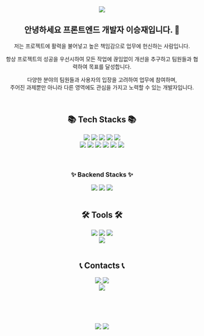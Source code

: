 
<div align=center>
    <img src="https://capsule-render.vercel.app/api?type=waving&color=auto&text=Welcome%20to%20my%20GitHub%20👋&animation=fadeIn&fontSize=40&fontAlignY=50&fontAlign=50&height=250&desc=Lee%20seungjae&descAlignY=65&descAlign=55" />
</div>

<h2 align=center>
	안녕하세요 프론트엔드 개발자 이승재입니다. 🙌
</h2>

<p align=center>
	  저는 프로젝트에 활력을 불어넣고 높은 책임감으로 업무에 헌신하는 사람입니다.
</p>
<p align=center>
	항상 프로젝트의 성공을 우선시하여 모든 작업에 끊임없이 개선을 추구하고 팀원들과 협력하여 목표를 달성합니다.
</p>
<p align=center>
	다양한 분야의 팀원들과 사용자의 입장을 고려하여 업무에 참여하며,
	<br />
	주어진 과제뿐만 아니라 다른 영역에도 관심을 가지고 노력할 수 있는 개발자입니다.
</p>

<br />

<h2 align=center>
	📚 Tech Stacks 📚
</h2>

<div align=center>
	<img src="https://img.shields.io/badge/HTML5-E34F26?style=for-the-badge&logo=HTML5&logoColor=white" />
	<img src="https://img.shields.io/badge/CSS3-1572B6?style=for-the-badge&logo=CSS3&logoColor=white" />
	<img src="https://img.shields.io/badge/styled%20components-DB7093?style=for-the-badge&logo=styledcomponents&logoColor=white" />
	<img src="https://img.shields.io/badge/javascript-F7DF1E?style=for-the-badge&logo=javascript&logoColor=white" />
  	<img src="https://img.shields.io/badge/typescript-3178C6?style=for-the-badge&logo=typescript&logoColor=white" />
	<br />
	<img src="https://img.shields.io/badge/react-61DAFB?style=for-the-badge&logo=react&logoColor=white" />
	<img src="https://img.shields.io/badge/redux-764ABC?style=for-the-badge&logo=redux&logoColor=white" />
	<img src="https://img.shields.io/badge/recoil-3578E5?style=for-the-badge&logo=recoil&logoColor=white" />
	<img src="https://img.shields.io/badge/react%20query-FF4154?style=for-the-badge&logo=reactquery&logoColor=white" />
	<img src="https://img.shields.io/badge/axios-5A29E4?style=for-the-badge&logo=axios&logoColor=white" />
	<img src="https://img.shields.io/badge/nextdotjs-000000?style=for-the-badge&logo=nextdotjs&logoColor=white" />
	<br />
	<br />
	<br />
	<h3 align=center>
		✨ Backend Stacks ✨
	</h3>
	<img src="https://img.shields.io/badge/node.js-339933?style=for-the-badge&logo=nodedotjs&logoColor=white" />
	<img src="https://img.shields.io/badge/mysql-4479A1?style=for-the-badge&logo=mysql&logoColor=white" />
 	<img src="https://img.shields.io/badge/mongodb-47A248?style=for-the-badge&logo=mongodb&logoColor=white" />
  	
</div>

<br />

<h2 align=center>
	🛠️ Tools 🛠️
</h2>

<div align=center>
	<img src="https://img.shields.io/badge/github-181717?style=for-the-badge&logo=github&logoColor=white" />
	<img src="https://img.shields.io/badge/jira-0052CC?style=for-the-badge&logo=jira&logoColor=white" />
	<img src="https://img.shields.io/badge/slack-4A154B?style=for-the-badge&logo=slack&logoColor=white" />
	<br />
	<img src="https://img.shields.io/badge/Visual%20Studio%20Code-007ACC?style=for-the-badge&logo=visualstudiocode&logoColor=white" />
</div>

<br />

<h2 align=center>
	📞 Contacts 📞
</h2>

<div align=center>
	<a href="mailto:sean2684@naver.com">
		<img src="https://img.shields.io/badge/sean2684@naver.com-03C75A?style=for-the-badge&logo=naver&logoColor=white" />
	</a>
	<a href="https://sean2684.tistory.com/">
	    	<img src="https://img.shields.io/badge/tistory-000000?style=for-the-badge&logo=tistory&logoColor=white" />
	</a>
	<br />
	<img src="https://img.shields.io/badge/010%206532%205635-FECC00?style=for-the-badge&logo=allocine&logoColor=white" />
</div>

<br />
<br />
<br />
<br />
<br />

<div align=center>
	<img src="https://github-readme-stats.vercel.app/api?username=seungjaelee2684&show_icons=true">
	<img src="https://github-readme-stats.vercel.app/api/top-langs/?username=seungjaelee2684&layout=compact">
</div>

<!---
seungjaelee2684/seungjaelee2684 is a ✨ special ✨ repository because its `README.md` (this file) appears on your GitHub profile.
You can click the Preview link to take a look at your changes.
--->
